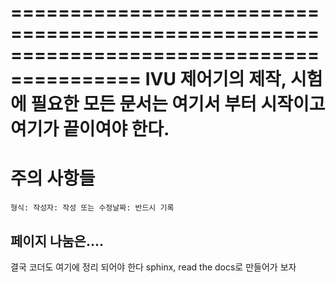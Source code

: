 =========================================================================================
IVU 제어기의 제작, 시험에 필요한 모든 문서는 여기서 부터 시작이고 여기가 끝이여야 한다.
=========================================================================================

# 주의 사항들
```
형식: 작성자: 작성 또는 수정날짜: 반드시 기록
```

## 페이지 나눔은....

결국 코더도 여기에 정리 되어야 한다
sphinx, read the docs로 만들어가 보자
